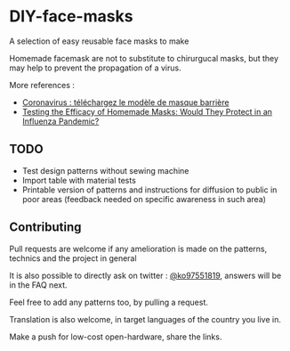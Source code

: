 # DIY-face-masks

A selection of easy reusable face masks to make

Homemade facemask are not to substitute to chirurgucal masks, but they may help to prevent the propagation of a virus. 

More references :

- [Coronavirus : téléchargez le modèle de masque barrière](https://www.afnor.org/actualites/coronavirus-telechargez-le-modele-de-masque-barriere/)
- [Testing the Efficacy of Homemade Masks: Would They Protect in an Influenza Pandemic?](https://www.researchgate.net/publication/258525804_Testing_the_Efficacy_of_Homemade_Masks_Would_They_Protect_in_an_Influenza_Pandemic)

## TODO

- Test design patterns without sewing machine
- Import table with material tests
- Printable version of patterns and instructions for diffusion to public in poor areas (feedback needed on specific awareness in such area)

## Contributing

Pull requests are welcome if any amelioration is made on the patterns, technics and the project in general

It is also possible to directly ask on twitter : [@ko97551819](https://twitter.com/ko97551819), answers will be in the FAQ next. 

Feel free to add any patterns too, by pulling a request. 

Translation is also welcome, in target languages of the country you live in. 

Make a push for low-cost open-hardware, share the links. 
